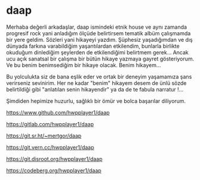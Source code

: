 # daap

Merhaba değerli arkadaşlar, daap ismindeki etnik house ve aynı zamanda progresif rock yani anladığım ölçüde belirtirsem tematik albüm çalışmamda bir yere geldim. Sözleri yani hikayeyi yazdım. Şüphesiz yaşadığımdan ve dış dünyada farkına varabildiğim yaşantılardan etkilendim, bunlarla birlikte okuduğum dinlediğim şeylerden de etkilendiğimi belirtmem gerek... Ancak ucu açık sanatsal bir çalışma bir bütün hikaye yazmaya gayret gösteriyorum. Ve bu benim benimsediğim bir hikaye olacak. Benim hikayem...

Bu yolculukta siz de bana eşlik eder ve ortak bir deneyim yaşamamıza şans verirseniz sevinirim. Her ne kadar "benim" hikayem desem de ünlü sözde belirtildiği gibi "anlatılan senin hikayendir" ya da de te fabula narratur !...

Şimdiden hepimize huzurlu, sağlıklı bir ömür ve bolca başarılar diliyorum.

https://www.github.com/hwpplayer1/daap

https://gitlab.com/hwpplayer1/daap

https://git.sr.ht/~mertgor/daap

https://git.vern.cc/hwpplayer1/daap

https://git.disroot.org/hwpplayer1/daap

https://codeberg.org/hwpplayer1/daap
